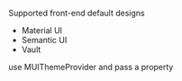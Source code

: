 Supported front-end default designs

- Material UI
- Semantic UI
- Vault

use MUIThemeProvider and pass a property
